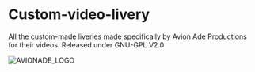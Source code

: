 # Custom-video-livery
All the custom-made liveries made specifically by Avion Ade Productions for their videos. Released under GNU-GPL V2.0

<img src=https://drive.google.com/file/d/17VPvIk5Aq-HDPkwbhEWNjYUbHDvHOk6p/view? alt=AVIONADE_LOGO>
